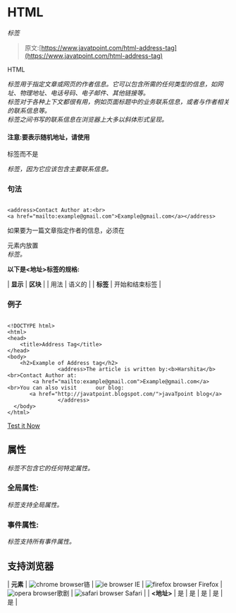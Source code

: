 # HTML

<address>标签</address>

> 原文:[https://www.javatpoint.com/html-address-tag](https://www.javatpoint.com/html-address-tag)

HTML

<address>标签用于指定文章或网页的作者信息。它可以包含所需的任何类型的信息，如网址、物理地址、电话号码、电子邮件、其他链接等。</address>

<address>标签对于各种上下文都很有用，例如页面标题中的业务联系信息，或者与作者相关的联系信息等。</address>

<address>标签之间书写的联系信息在浏览器上大多以斜体形式呈现。</address>

#### 注意:要表示随机地址，请使用

标签而不是

<address>标签，因为它应该包含主要联系信息。</address>

### 句法

```

<address>Contact Author at:<br>
<a href="mailto:example@gmail.com">Example@gmail.com</a></address>

```

如果要为一篇文章指定作者的信息，必须在

<article>元素内放置

<address>标签。</address>

</article>

**以下是<地址>标签的规格:**

| **显示** | **区块** |
| 用法 | 语义的 |
| **标签** | 开始和结束标签 |

### 例子

```

<!DOCTYPE html>
<html>
<head>
	<title>Address Tag</title>
</head>
<body>
	<h2>Example of Address tag</h2>
                <address>The article is written by:<b>Harshita</b> <br>Contact Author at:
	    <a href="mailto:example@gmail.com">Example@gmail.com</a><br>You can also visit      our blog:
	   <a href="http://javatpoint.blogspot.com/">javaTpoint blog</a>
                </address>
  </body>
</html>

```

[Test it Now](https://www.javatpoint.com/oprweb/test.jsp?filename=HTMLaddresstag)

## 属性

<address>标签不包含它的任何特定属性。</address>

### 全局属性:

<address>标签支持全局属性。</address>

### 事件属性:

<address>标签支持所有事件属性。</address>

## 支持浏览器

| **元素** | ![chrome browser](../Images/4fbdc93dc2016c5049ed108e7318df19.png)铬 | ![ie browser](../Images/83dd23df1fe8373fd5bf054b2c1dd88b.png) IE | ![firefox browser](../Images/4f001fff393888a8a807ed29b28145d1.png) Firefox | ![opera browser](../Images/6cad4a592cc69a052056a0577b4aac65.png)歌剧 | ![safari browser](../Images/a0f6a9711a92203c5dc5c127fe9c9fca.png) Safari |
| **<地址>** | 是 | 是 | 是 | 是 | 是 |